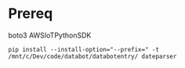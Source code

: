 # Prereq

boto3
AWSIoTPythonSDK
```
pip install --install-option="--prefix=" -t /mnt/c/Dev/code/databot/databotentry/ dateparser
```
